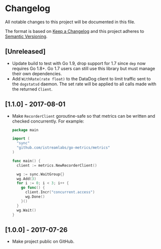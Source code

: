 # Changelog
All notable changes to this project will be documented in this file.

The format is based on [Keep a Changelog](http://keepachangelog.com/en/1.0.0/)
and this project adheres to [Semantic Versioning](http://semver.org/spec/v2.0.0.html).

## [Unreleased]

- Update build to test with Go 1.9, drop support for 1.7 since `dep` now
  requires Go 1.8+. Go 1.7 users can still use this library but must manage
  their own dependencies.
- Add `WithRate(rate float)` to the DataDog client to limit traffic sent to
  the `dogstatsd` daemon. The set rate will be applied to all calls made
  with the returned `Client`.

## [1.1.0] - 2017-08-01

- Make `RecorderClient` goroutine-safe so that metrics can be written and
  checked concurrently. For example:

  ```go
  package main

  import (
    "sync"
    "github.com/istreamlabs/go-metrics/metrics"
  )

  func main() {
    client := metrics.NewRecorderClient()

    wg := sync.WaitGroup{}
    wg.Add(3)
    for i := 0; i < 3; i++ {
      go func() {
        client.Incr("concurrent.access")
        wg.Done()
      }()
    }
    wg.Wait()
  }
  ```

## [1.0.0] - 2017-07-26

- Make project public on GitHub.
